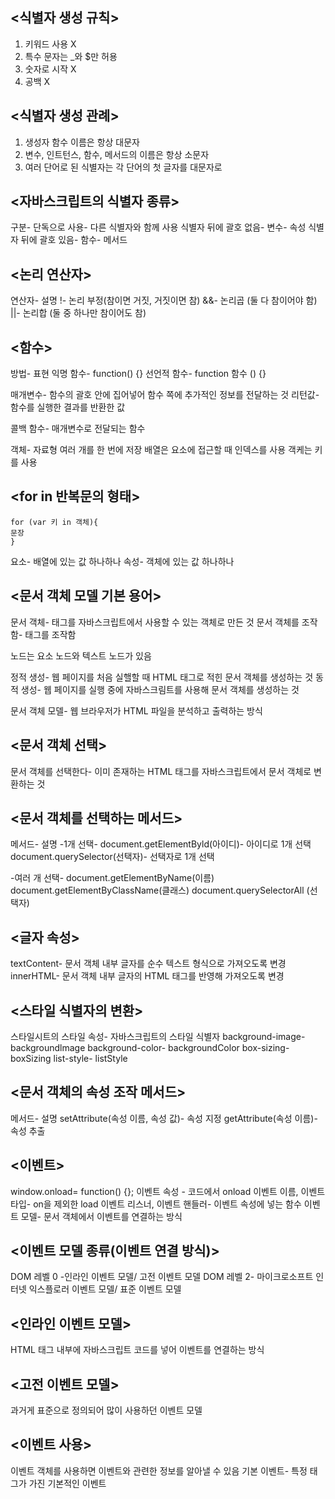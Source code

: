 ## <식별자 생성 규칙>
1. 키워드 사용 X
2. 특수 문자는 _와 $만 허용
3. 숫자로 시작 X
4. 공백 X

## <식별자 생성 관례>
1. 생성자 함수 이름은 항상 대문자 
2. 변수, 인트턴스, 함수, 메서드의 이름은 항상 소문자 
3. 여러 단어로 된 식별자는 각 단어의 첫 글자를 대문자로 

## <자바스크립트의 식별자 종류>
구분- 단독으로 사용- 다른 식별자와 함께 사용
식별자 뒤에 괄호 없음- 변수- 속성
식별자 뒤에 괄호 있음- 함수- 메서드 

## <논리 연산자>
연산자- 설명
!- 논리 부정(참이면 거짓, 거짓이면 참)
&&- 논리곱 (둘 다 참이어야 함)
||- 논리합 (둘 중 하나만 참이어도 참)

## <함수>
방법- 표현
익명 함수- function() {}
선언적 함수- function 함수 () {}

매개변수- 함수의 괄호 안에 집어넣어 함수 쪽에 추가적인 정보를 전달하는 것
리턴값- 함수를 실행한 결과를 반환한 값

콜백 함수- 매개변수로 전달되는 함수 

객체- 자료형 여러 개를 한 번에 저장
배열은 요소에 접근할 때 인덱스를 사용
객케는 키를 사용


## <for in 반복문의 형태>
```
for (var 키 in 객체){
문장
}
```
요소- 배열에 있는 값 하나하나 
속성- 객체에 있는 값 하나하나

## <문서 객체 모델 기본 용어>
문서 객체- 태그를 자바스크립트에서 사용할 수 있는 객체로 만든 것
문서 객체를 조작함- 태그를 조작함

노드는 요소 노드와 텍스트 노드가 있음

정적 생성- 웹 페이지를 처음 실핼할 때 HTML 태그로 적힌 문서 객체를 생성하는 것
동적 생성- 웹 페이지를 실행 중에 자바스크림트를 사용해 문서 객체를 생성하는 것

문서 객체 모델- 웹 브라우저가 HTML 파일을 분석하고 출력하는 방식

## <문서 객체 선택>
문서 객체를 선택한다- 이미 존재하는 HTML 태그를 자바스크립트에서 문서 객체로 변환하는 것

## <문서 객체를 선택하는 메서드>
메서드- 설명
-1개 선택-
document.getElementByld(아이디)- 아이디로 1개 선택
document.querySelector(선택자)- 선택자로 1개 선택

-여러 개 선택- 
document.getElementByName(이름)
document.getElementByClassName(클래스)
document.querySelectorAll (선택자)

## <글자 속성>
textContent- 문서 객체 내부 글자를 순수 텍스트 형식으로 가져오도록 변경
innerHTML- 문서 객체 내부 글자의 HTML 태그를 반영해 가져오도록 변경

## <스타일 식별자의 변환>
스타일시트의 스타일 속성- 자바스크립트의 스타일 식별자
background-image- backgroundlmage
background-color- backgroundColor
box-sizing- boxSizing
list-style- listStyle

## <문서 객체의 속성 조작 메서드>
메서드- 설명
setAttribute(속성 이름, 속성 값)- 속성 지정
getAttribute(속성 이름)- 속성 추출

## <이벤트>
window.onload= function() {};
이벤트 속성 - 코드에서 onload
이벤트 이름, 이벤트 타입- on을 제외한 load
이벤트 리스너, 이벤트 핸들러- 이벤트 속성에 넣는 함수
이벤트 모델- 문서 객체에서 이벤트를 연결하는 방식

## <이벤트 모델 종류(이벤트 연결 방식)>
DOM 레벨 0 -인라인 이벤트 모델/ 고전 이벤트 모델
DOM 레벨 2- 마이크로소프트 인터넷 익스플로러 이벤트 모델/ 표준 이벤트 모델

## <인라인 이벤트 모델>
HTML 태그 내부에 자바스크립트 코드를 넣어 이벤트를 연결하는 방식

## <고전 이벤트 모델>
과거게 표준으로 정의되어 많이 사용하던 이벤트 모델

## <이벤트 사용>
이벤트 객체를 사용하면 이벤트와 관련한 정보를 알아낼 수 있음
기본 이벤트- 특정 태그가 가진 기본적인 이벤트